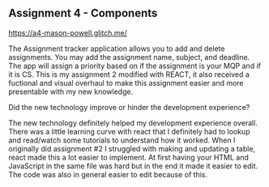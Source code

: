## Assignment 4 - Components

https://a4-mason-powell.glitch.me/

The Assignment tracker application allows you to add and delete assignments. You may add the assignment name, subject, and deadline. The app will assign a priority based on if the assignment is your MQP and if it is CS. This is my assignment 2 modified with REACT, it also received a fuctional and visual overhaul to make this assignment easier and more presentable with my new knowledge. 

Did the new technology improve or hinder the development experience?

The new technology definitely helped my development experience overall. There was a little learning curve with react that I definitely had to lookup and read/watch some tutorials to understand how it worked. When I originally did assignment #2 I struggled with making and updating a table, react made this a lot easier to implement. At first having your HTML and JavaScript in the same file was hard but in the end it made it easier to edit. The code was also in general easier to edit because of this.
